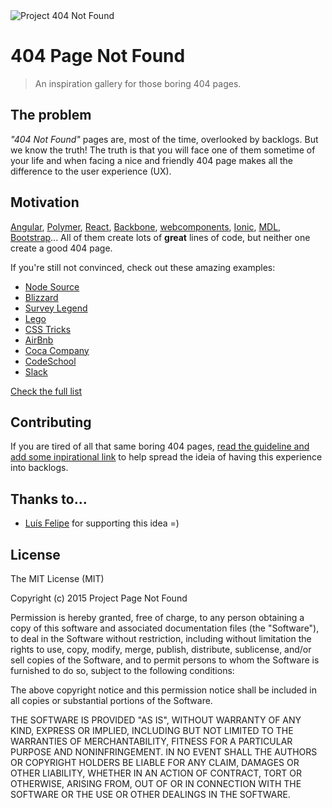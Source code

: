 <img src="http://lnfnunes.com.br/img/logo404.png" alt="Project 404 Not Found" />

# 404 Page Not Found

> An inspiration gallery for those boring 404 pages.

## The problem

*"404 Not Found"* pages are, most of the time, overlooked by backlogs.
But we know the truth! The truth is that you will face one of them sometime of your life and when facing a nice and friendly 404 page makes all the difference to the user experience (UX).

## Motivation
[Angular](https://docs.angularjs.org/404), [Polymer](https://www.polymer-project.org/404), [React](https://facebook.github.io/react/404), [Backbone](http://backbonejs.org/404), [webcomponents](http://webcomponents.org/404), [Ionic](http://ionicframework.com/404), [MDL](http://www.getmdl.io/404), [Bootstrap](http://getbootstrap.com/404)...
All of them create lots of **great** lines of code, but neither one create a good 404 page.

If you're still not convinced, check out these amazing examples:

- [Node Source](https://nodesource.com/404)
- [Blizzard](http://us.blizzard.com/en-us/not-found.html)
- [Survey Legend](https://www.surveylegend.com/404)
- [Lego](http://www.lego.com/404notfound)
- [CSS Tricks](https://css-tricks.com/thispagedoesntexist)
- [AirBnb](https://www.airbnb.com.br/pagenotfound)
- [Coca Company](http://www.coca-colacompany.com/404/)
- [CodeSchool](http://codeschool.com/404)
- [Slack](https://slack.com/404)

[Check the full list](LIST.md)

## Contributing
If you are tired of all that same boring 404 pages, [read the guideline and add some inpirational link](CONTRIBUTING.md) to help spread the ideia of having this experience into backlogs.

## Thanks to...
* [Luís Felipe](https://github.com/luisfmsouza) for supporting this idea =)

## License
The MIT License (MIT)

Copyright (c) 2015 Project Page Not Found

Permission is hereby granted, free of charge, to any person obtaining a copy
of this software and associated documentation files (the "Software"), to deal
in the Software without restriction, including without limitation the rights
to use, copy, modify, merge, publish, distribute, sublicense, and/or sell
copies of the Software, and to permit persons to whom the Software is
furnished to do so, subject to the following conditions:

The above copyright notice and this permission notice shall be included in all
copies or substantial portions of the Software.

THE SOFTWARE IS PROVIDED "AS IS", WITHOUT WARRANTY OF ANY KIND, EXPRESS OR
IMPLIED, INCLUDING BUT NOT LIMITED TO THE WARRANTIES OF MERCHANTABILITY,
FITNESS FOR A PARTICULAR PURPOSE AND NONINFRINGEMENT. IN NO EVENT SHALL THE
AUTHORS OR COPYRIGHT HOLDERS BE LIABLE FOR ANY CLAIM, DAMAGES OR OTHER
LIABILITY, WHETHER IN AN ACTION OF CONTRACT, TORT OR OTHERWISE, ARISING FROM,
OUT OF OR IN CONNECTION WITH THE SOFTWARE OR THE USE OR OTHER DEALINGS IN THE
SOFTWARE.
